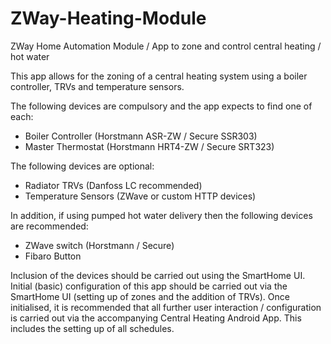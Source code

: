 # ZWay-Heating-Module
ZWay Home Automation Module / App to zone and control central heating / hot water

This app allows for the zoning of a central heating system using a boiler controller, TRVs and temperature sensors.

The following devices are compulsory and the app expects to find one of each:

* Boiler Controller (Horstmann ASR-ZW / Secure SSR303)
* Master Thermostat (Horstmann HRT4-ZW  / Secure SRT323)

The following devices are optional:

* Radiator TRVs (Danfoss LC recommended)
* Temperature Sensors (ZWave or custom HTTP devices)

In addition, if using pumped hot water delivery then the following devices are recommended:

* ZWave switch (Horstmann / Secure)</li><li>Fibaro Button

Inclusion of the devices should be carried out using the SmartHome UI. Initial (basic) configuration of this app should be carried out via the SmartHome UI (setting up of zones and the addition of TRVs). Once initialised, it is recommended that all further user interaction / configuration is carried out via the accompanying Central Heating Android App. This includes the setting up of all schedules.

